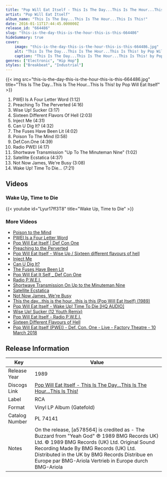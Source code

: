 ```yaml
---
title: "Pop Will Eat Itself - This Is The Day...This Is The Hour...This Is This!"
artist: "Pop Will Eat Itself"
album_name: "This Is The Day...This Is The Hour...This Is This!"
date: 2016-01-11T17:44:45.000000Z
release_id: "664486"
slug: "this-is-the-day-this-is-the-hour-this-is-this-664486"
hideSummary: true
cover:
    image: "this-is-the-day-this-is-the-hour-this-is-this-664486.jpg"
    alt: "This Is The Day...This Is The Hour...This Is This! by Pop Will Eat Itself"
    caption: "This Is The Day...This Is The Hour...This Is This! by Pop Will Eat Itself"
genres: ["Electronic", "Hip Hop"]
styles: ["Breakbeat", "Industrial"]
---
```


{{< img src="this-is-the-day-this-is-the-hour-this-is-this-664486.jpg" title="This Is The Day...This Is The Hour...This Is This! by Pop Will Eat Itself" >}}

<!-- section break -->

1. PWEI Is A Four Letter Word (1:12)
2. Preaching To The Perverted (4:16)
3. Wise Up! Sucker (3:17)
4. Sixteen Different Flavors Of Hell (2:03)
5. Inject Me (4:31)
6. Can U Dig It? (4:32)
7. The Fuses Have Been Lit (4:02)
8. Poison To The Mind (0:58)
9. Def.Con.One (4:39)
10. Radio PWEI (4:17)
11. Shortwave Transmission "Up To The Minuteman Nine" (1:02)
12. Satellite Ecstatica (4:37)
13. Not Now James, We're Busy (3:08)
14. Wake Up! Time To Die... (7:21)

<!-- section break -->




## Videos
### Wake Up, Time to Die
{{< youtube id="Lyur17ff3T8" title="Wake Up, Time to Die" >}}<br>

### More Videos

- [Poison to the Mind](https://www.youtube.com/watch?v=ffPjII-GJ7Y)
- [PWEI Is a Four Letter Word](https://www.youtube.com/watch?v=0-FaCRhqzVU)
- [Pop Will Eat Itself | Def Con One](https://www.youtube.com/watch?v=v7Wm4qXC_j4)
- [Preaching to the Perverted](https://www.youtube.com/watch?v=1P_bN4z2AOc)
- [Pop Will Eat Itself - Wise Up / Sixteen different flavours of hell](https://www.youtube.com/watch?v=kcm_1-AhFwQ)
- [Inject Me](https://www.youtube.com/watch?v=G8WepJCQ1CQ)
- [Can U Dig It?](https://www.youtube.com/watch?v=vbC90pDfUYM)
- [The Fuses Have Been Lit](https://www.youtube.com/watch?v=T8croHcqQFA)
- [Pop Will Eat It Self _ Def Con One](https://www.youtube.com/watch?v=5Dl3ZtDsuRQ)
- [Radio P.W.E.I.](https://www.youtube.com/watch?v=RCsQ4ILyVZw)
- [Shortwave Transmission On Up to the Minuteman Nine](https://www.youtube.com/watch?v=IVmAAB5vFIg)
- [Satellite Ecstatica](https://www.youtube.com/watch?v=PXxQ8_PPBXQ)
- [Not Now James, We're Busy](https://www.youtube.com/watch?v=ykPoCFZODPU)
- [This the day...this is the hour...this is this (Pop Will Eat Itself) (1989)](https://www.youtube.com/watch?v=Od_I5eC_mHc)
- [Pop Will Eat Itself - Wake Up! Time To Die [HQ AUDIO]](https://www.youtube.com/watch?v=j7OUeFShS6o)
- [Wise Up! Sucker (12 Youth Remix)](https://www.youtube.com/watch?v=5ch4CNXisao)
- [Pop Will Eat Itself - Radio P.W.E.I.](https://www.youtube.com/watch?v=W8_vNu45NNs)
- [Sixteen Different Flavours of Hell](https://www.youtube.com/watch?v=QkVB2mNJlTI)
- [Pop Will Eat Itself (PWEI) - Def. Con. One - Live - Factory Theatre - 10 March 2018](https://www.youtube.com/watch?v=62_755iXN-0)


## Release Information
|  Key           | Value                                                |
| ---------------| ---------------------------------------------------- |
| Release Year   | 1989                                   |
| Discogs Link   | [Pop Will Eat Itself - This Is The Day...This Is The Hour...This Is This!](https://www.discogs.com/release/664486-Pop-Will-Eat-Itself-This-Is-The-DayThis-Is-The-HourThis-Is-This) |
| Label          | RCA |
| Format         | Vinyl LP Album (Gatefold) |
| Catalog Number | PL 74141 |
| Notes | On the release, [a578564] is credited as - The Buzzard from "Yeah God"  ℗ 1989 BMG Records UK) Ltd. © 1989 BMG Records (UK) Ltd. Original Sound Recording Made By BMG Records (UK) Ltd.  Distributed in the UK by BMG Records Distribue en Europe par BMG-Ariola Vertrieb in Europe durch BMG-Ariola  |